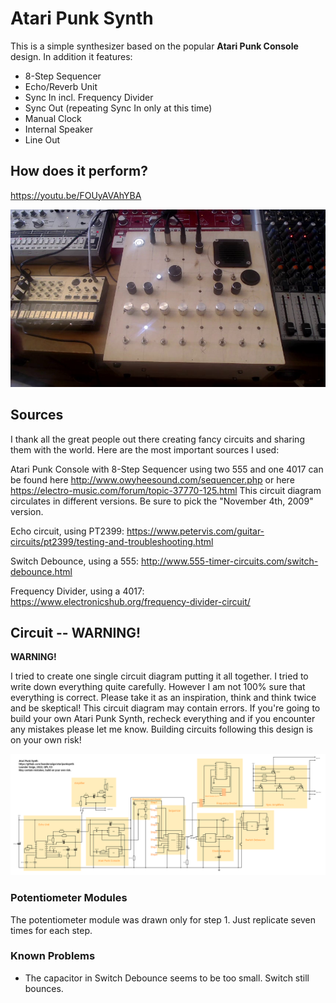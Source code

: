 # Atari Punk Synth

This is a simple synthesizer based on the popular **Atari Punk Console** design. In addition it features:
* 8-Step Sequencer
* Echo/Reverb Unit
* Sync In incl. Frequency Divider
* Sync Out (repeating Sync In only at this time)
* Manual Clock
* Internal Speaker
* Line Out

## How does it perform?

https://youtu.be/FOUyAVAhYBA

[![Watch the video](images/videostill.jpg)](https://youtu.be/FOUyAVAhYBA)


## Sources

I thank all the great people out there creating fancy circuits and sharing them with the world. Here are the most important sources I used:

Atari Punk Console with 8-Step Sequencer using two 555 and one 4017 can be found here http://www.owyheesound.com/sequencer.php or here https://electro-music.com/forum/topic-37770-125.html This circuit diagram circulates in different versions. Be sure to pick the "November 4th, 2009" version.

Echo circuit, using PT2399: https://www.petervis.com/guitar-circuits/pt2399/testing-and-troubleshooting.html

Switch Debounce, using a 555: http://www.555-timer-circuits.com/switch-debounce.html

Frequency Divider, using a 4017: https://www.electronicshub.org/frequency-divider-circuit/

## Circuit -- WARNING!

**WARNING!**

I tried to create one single circuit diagram putting it all together. I tried to write down everything quite carefully. However I am not 100% sure that everything is correct. Please take it as an inspiration, think and think twice and be skeptical! This circuit diagram may contain errors. If you're going to build your own Atari Punk Synth, recheck everything and if you encounter any mistakes please let me know. Building circuits following this design is on your own risk!

![Circuit Diagram](circuit/circuitdiagram.png)

### Potentiometer Modules

The potentiometer module was drawn only for step 1. Just replicate seven times for each step.

### Known Problems

* The capacitor in Switch Debounce seems to be too small. Switch still bounces.
